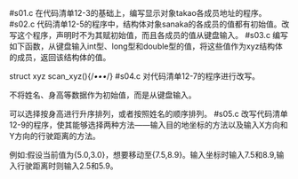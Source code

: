 #s01.c
在代码清单12-3的基础上，编写显示对象takao各成员地址的程序。
#s02.c
代码清单12-5的程序中，结构体对象sanaka的各成员的值都有初始值。改写这个程序，声明时不为其赋初始值，而且各成员的值从键盘输入。
#s03.c
编写如下函数，从键盘输入int型、long型和double型的值，将这些值作为xyz结构体的成员，返回该结构体的值。

struct xyz scan_xyz(){/*•••*/}
#s04.c
对代码清单12-7的程序进行改写。

不将姓名、身高等数据作为初始值，而是从键盘输入。

可以选择按身高进行升序排列，或者按照姓名的顺序排列。
#s05.c
改写代码清单12-9的程序，使其能够选择两种方法——输入目的地坐标的方法以及输入X方向和Y方向的行驶距离的方法。

例如:假设当前值为{5.0,3.0}，想要移动至{7.5,8.9}。输入坐标时输入7.5和8.9,输入行驶距离时则输入2.5和5.9。

